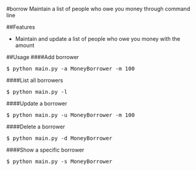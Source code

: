 #borrow
Maintain a list of people who owe you money through command line

##Features
* Maintain and update a list of people who owe you money with the amount

##Usage
####Add borrower
<pre>
$ python main.py -a MoneyBorrower -m 100
</pre>
####List all borrowers
<pre>
$ python main.py -l
</pre>
####Update a borrower
<pre>
$ python main.py -u MoneyBorrower -m 100
</pre>

####Delete a borrower
<pre>
$ python main.py -d MoneyBorrower
</pre>

####Show a specific borrower
<pre>
$ python main.py -s MoneyBorrower
</pre>
